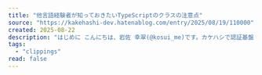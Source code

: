 ```yaml
---
title: "他言語経験者が知っておきたいTypeScriptのクラスの注意点"
source: "https://kakehashi-dev.hatenablog.com/entry/2025/08/19/110000"
created: 2025-08-22
description: "はじめに こんにちは、岩佐 幸翠(@kosui_me)です。カケハシで認証基盤・ライセンス基盤・組織階層基盤などのプラットフォームシステムを開発・運用する認証権限基盤チームのテックリードをしています。 TypeScriptのクラス構文は、一見するとJavaやC#などの言語と非常に似ていますが、その背景にあるJavaScriptの特性により、振る舞いに重要な違いが存在します。これらの違いを理解することは、これまでの経験を活かしつつ、TypeScriptで堅牢なアプリケーションを構築する上で非常に重要です。 本記事では、主にJavaやC#など、クラスベースの静的型付け言語に慣れ親しんだエンジニアの…"
tags:
  - "clippings"
read: false
---
```

